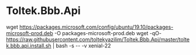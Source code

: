 # Toltek.Bbb.Api

﻿wget https://packages.microsoft.com/config/ubuntu/19.10/packages-microsoft-prod.deb -O packages-microsoft-prod.deb
 wget -qO- https://raw.githubusercontent.com/toltekyazilim/Toltek.Bbb.Api/master/toltek.bbb.api.install.sh | bash -s -- -v xenial-22
 
